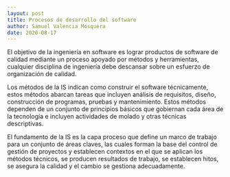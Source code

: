 ```yaml
---
layout: post
title: Procesos de desarrollo del software 
author: Samuel Valencia Mosquera 
date: 2020-08-17
---
```


El objetivo de la ingeniería en software es lograr productos de software de calidad mediante un proceso apoyado por métodos y herramientas, cualquier disciplina de ingeniería debe descansar sobre un esfuerzo de organización de calidad.

Los métodos de la IS indican como construir el software técnicamente, estos métodos abarcan tareas que incluyen análisis de requisitos, diseño, construcción de programas, pruebas y mantenimiento. Estos métodos dependen de un conjunto de principios básicos que gobiernan cada área de la tecnología e incluyen actividades de molado y otras técnicas descriptivas.

El fundamento de la IS es la capa proceso que define un marco de trabajo para un conjunto de áreas claves, las cuales forman la base del control de gestión de proyectos y establecen contextos en el que se aplican los métodos técnicos, se producen resultados de trabajo, se establecen hitos, se asegura la calidad y el cambio se gestiona adecuadamente.
